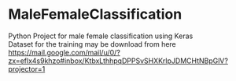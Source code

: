 # MaleFemaleClassification
Python Project for male female classification using Keras  
Dataset for the training may be download from here https://mail.google.com/mail/u/0/?zx=eflx4s9khzo#inbox/KtbxLthhpqDPPSvSHXKrlpJDMCHtNBpGlV?projector=1 
